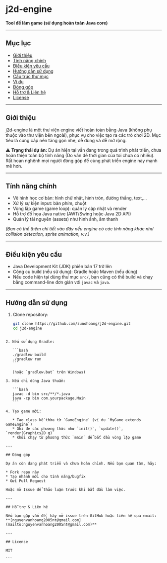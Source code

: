# j2d-engine

**Tool để làm game (sử dụng hoàn toàn Java core)**

---

##  Mục lục
- [Giới thiệu](#giới-thiệu)
- [Tính năng chính](#tính-năng-chính)
- [Điều kiện yêu cầu](#điều-kiện-yêu-cầu)
- [Hướng dẫn sử dụng](#hướng-dẫn-sử-dụng)
- [Cấu trúc thư mục](#cấu-trúc-thư-mục)
- [Ví dụ](#ví-dụ)
- [Đóng góp](#đóng-góp)
- [Hỗ trợ & Liên hệ](#hỗ-trợ--liên-hệ)
- [License](#license)

---

## Giới thiệu  
j2d-engine là một thư viện engine viết hoàn toàn bằng Java (không phụ thuộc vào thư viện bên ngoài), phục vụ cho việc tạo ra các trò chơi 2D. Mục tiêu là cung cấp nền tảng gọn nhẹ, dễ dùng và dễ mở rộng.

⚠️ **Trạng thái dự án:** Dự án hiện tại vẫn đang trong quá trình phát triển, chưa hoàn thiện toàn bộ tính năng (Do vấn đề thời gian của toi chưa có nhiều). Rất hoan nghênh mọi người đóng góp để cùng phát triển engine này mạnh mẽ hơn.  

---

## Tính năng chính
- Vẽ hình học cơ bản: hình chữ nhật, hình tròn, đường thẳng, text,...
- Xử lý sự kiện input: bàn phím, chuột
- Vòng lặp game (game loop): quản lý cập nhật và render
- Hỗ trợ đồ họa Java native (AWT/Swing hoặc Java 2D API)
- Quản lý tài nguyên (assets) như hình ảnh, âm thanh

*(Bạn có thể thêm chi tiết vào đây nếu engine có các tính năng khác như collision detection, sprite animation, v.v.)*

---

## Điều kiện yêu cầu
- Java Development Kit (JDK) phiên bản 17 trở lên 
- Công cụ build (nếu sử dụng): Gradle hoặc Maven (nếu dùng)
- Nếu code hiện tại dùng thư mục `src/`, bạn cũng có thể build và chạy bằng command-line đơn giản với `javac` và `java`.

---

## Hướng dẫn sử dụng

1. Clone repository:
   ```bash
   git clone https://github.com/zunohoang/j2d-engine.git
   cd j2d-engine
````

2. Nếu sử dụng Gradle:

   ```bash
   ./gradlew build
   ./gradlew run
   ```

   (hoặc `gradlew.bat` trên Windows)

3. Nếu chỉ dùng Java thuần:

   ```bash
   javac -d bin src/**/*.java
   java -cp bin com.yourpackage.Main
   ```

4. Tạo game mới:

   * Tạo class kế thừa từ `GameEngine` (ví dụ `MyGame extends GameEngine`)
   * Ghi đè các phương thức như `init()`, `update()`, `render(Graphics2D g)`
   * Khởi chạy từ phương thức `main` để bắt đầu vòng lặp game

---

## Đóng góp

Dự án còn đang phát triển và chưa hoàn chỉnh. Nếu bạn quan tâm, hãy:

* Fork repo này
* Tạo nhánh mới cho tính năng/bugfix
* Gửi Pull Request

Hoặc mở Issue để thảo luận trước khi bắt đầu làm việc.

---

## Hỗ trợ & Liên hệ

Nếu bạn gặp vấn đề, hãy mở issue trên GitHub hoặc liên hệ qua email: **[nguyenvanhoang2005nt@gmail.com](mailto:nguyenvanhoang2005nt@gmail.com)**

---

## License

MIT

```
